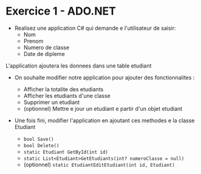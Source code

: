 # Exercice 1 - ADO.NET

- Realisez une application C# qui demande e l'utilisateur de saisir:
    - Nom
    - Prenom
    - Numero de classe
    - Date de dipleme

L'application ajoutera les donnees dans une table etudiant

- On souhaite modifier notre application pour ajouter des fonctionnalites :
    - Afficher la totalite des etudiants
    - Afficher les etudiants d'une classe
    - Supprimer un etudiant
    - (optionnel) Mettre e jour un etudiant e partir d'un objet etudiant 

- Une fois fini, modifier l'application en ajoutant ces methodes e la classe Etudiant 
    - `bool Save()`
    - `bool Delete()`
    - `static Etudiant GetById(int id)`
    - `static List<Etudiant>GetEtudiants(int? numeroClasse = null)`
    - (optionnel) `static EtudiantEditEtudiant(int id, Etudiant)`